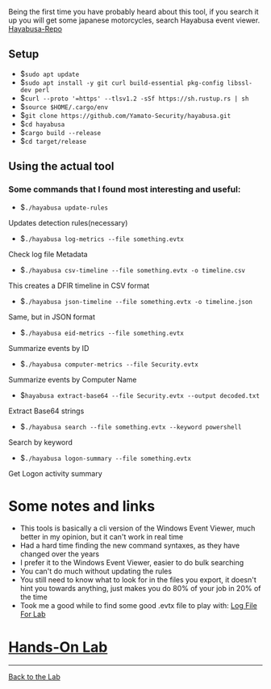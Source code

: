 Being the first time you have probably heard about this tool, if you search it up you will get some japanese motorcycles, search Hayabusa event viewer.
[Hayabusa-Repo](https://github.com/Yamato-Security/hayabusa)

## Setup
- $`sudo apt update`
- $`sudo apt install -y git curl build-essential pkg-config libssl-dev perl`
- $`curl --proto '=https' --tlsv1.2 -sSf https://sh.rustup.rs | sh`
- $`source $HOME/.cargo/env`
- $`git clone https://github.com/Yamato-Security/hayabusa.git`
- $`cd hayabusa`
- $`cargo build --release`
- $`cd target/release`

## Using the actual tool
### Some commands that I found most interesting and useful:
- $`./hayabusa update-rules`

Updates detection rules(necessary)
<br>
- $`./hayabusa log-metrics --file something.evtx`
  
Check log file Metadata
<br>
- $`./hayabusa csv-timeline --file something.evtx -o timeline.csv`

This creates a DFIR timeline in CSV format 
<br>
- $`./hayabusa json-timeline --file something.evtx -o timeline.json`

Same, but in JSON format
<br>
- $`./hayabusa eid-metrics --file something.evtx`

Summarize events by ID
<br>
- $`./hayabusa computer-metrics --file Security.evtx`

Summarize events by Computer Name
<br>
- $`hayabusa extract-base64 --file Security.evtx --output decoded.txt`

Extract Base64 strings
<br>
- $`./hayabusa search --file something.evtx --keyword powershell`

Search by keyword
<br>
- $`./hayabusa logon-summary --file something.evtx`

Get Logon activity summary
<br>

# Some notes and links
- This tools is basically a cli version of the Windows Event Viewer, much better in my opinion, but it can't work in real time
- Had a hard time finding the new command syntaxes, as they have changed over the years
- I prefer it to the Windows Event Viewer, easier to do bulk searching
- You can't do much without updating the rules
- You still need to know what to look for in the files you export, it doesn't hint you towards anything, just makes you do 80% of your job in 20% of the time
- Took me a good while to find some good .evtx file to play with: [Log File For Lab](https://github.com/sbousseaden/EVTX-ATTACK-SAMPLES/blob/master/AutomatedTestingTools/PanacheSysmon_vs_AtomicRedTeam01.evtx)

# [Hands-On Lab](/courseFiles/Lab_01-logAnalysis_Basics/logAnalysisBasics_Lab.md)

---
[Back to the Lab](/courseFiles/Lab_01-logAnalysis_Basics/logAnalysis_basics.md)
